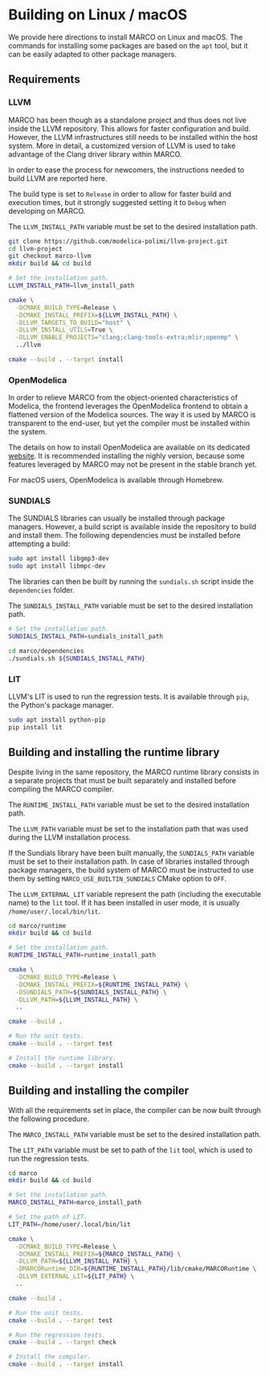 # Building on Linux / macOS
We provide here directions to install MARCO on Linux and macOS.
The commands for installing some packages are based on the `apt` tool, but it can be easily adapted to other package managers.

## Requirements
### LLVM
MARCO has been though as a standalone project and thus does not live inside the LLVM repository.
This allows for faster configuration and build.
However, the LLVM infrastructures still needs to be installed within the host system.
More in detail, a customized version of LLVM is used to take advantage of the Clang driver library within MARCO.

In order to ease the process for newcomers, the instructions needed to build LLVM are reported here.

The build type is set to `Release` in order to allow for faster build and execution times, but it strongly suggested setting it to `Debug` when developing on MARCO.

The `LLVM_INSTALL_PATH` variable must be set to the desired installation path.

```bash
git clone https://github.com/modelica-polimi/llvm-project.git
cd llvm-project
git checkout marco-llvm
mkdir build && cd build

# Set the installation path.
LLVM_INSTALL_PATH=llvm_install_path

cmake \
  -DCMAKE_BUILD_TYPE=Release \
  -DCMAKE_INSTALL_PREFIX=${LLVM_INSTALL_PATH} \
  -DLLVM_TARGETS_TO_BUILD="host" \
  -DLLVM_INSTALL_UTILS=True \
  -DLLVM_ENABLE_PROJECTS="clang;clang-tools-extra;mlir;openmp" \
  ../llvm

cmake --build . --target install
```

### OpenModelica
In order to relieve MARCO from the object-oriented characteristics of Modelica, the frontend leverages the OpenModelica frontend to obtain a flattened version of the Modelica sources.
The way it is used by MARCO is transparent to the end-user, but yet the compiler must be installed within the system.

The details on how to install OpenModelica are available on its dedicated [website](https://openmodelica.org/).
It is recommended installing the nighly version, because some features leveraged by MARCO may not be present in the stable branch yet.

For macOS users, OpenModelica is available through Homebrew.

### SUNDIALS
The SUNDIALS libraries can usually be installed through package managers.
However, a build script is available inside the repository to build and install them.
The following dependencies must be installed before attempting a build:

```bash
sudo apt install libgmp3-dev
sudo apt install libmpc-dev
```

The libraries can then be built by running the `sundials.sh` script inside the `dependencies` folder.

The `SUNDIALS_INSTALL_PATH` variable must be set to the desired installation path.

```bash
# Set the installation path.
SUNDIALS_INSTALL_PATH=sundials_install_path

cd marco/dependencies
./sundials.sh ${SUNDIALS_INSTALL_PATH}
```

### LIT
LLVM's LIT is used to run the regression tests.
It is available through `pip`, the Python's package manager.

```bash
sudo apt install python-pip
pip install lit
```

## Building and installing the runtime library
Despite living in the same repository, the MARCO runtime library consists in a separate projects that must be built separately and installed before compiling the MARCO compiler.

The `RUNTIME_INSTALL_PATH` variable must be set to the desired installation path.

The `LLVM_PATH` variable must be set to the installation path that was used during the LLVM installation process.

If the Sundials library have been built manually, the `SUNDIALS_PATH` variable must be set to their installation path.
In case of libraries installed through package managers, the build system of MARCO must be instructed to use them by setting `MARCO_USE_BUILTIN_SUNDIALS` CMake option to `OFF`.

The `LLVM_EXTERNAL_LIT` variable represent the path (including the executable name) to the `lit` tool. If it has been installed in user mode, it is usually `/home/user/.local/bin/lit`.

```bash
cd marco/runtime
mkdir build && cd build

# Set the installation path.
RUNTIME_INSTALL_PATH=runtime_install_path

cmake \
  -DCMAKE_BUILD_TYPE=Release \
  -DCMAKE_INSTALL_PREFIX=${RUNTIME_INSTALL_PATH} \
  -DSUNDIALS_PATH=${SUNDIALS_INSTALL_PATH} \
  -DLLVM_PATH=${LLVM_INSTALL_PATH} \
  ..

cmake --build .

# Run the unit tests.
cmake --build . --target test

# Install the runtime library.
cmake --build . --target install
```

## Building and installing the compiler
With all the requirements set in place, the compiler can be now built through the following procedure.

The `MARCO_INSTALL_PATH` variable must be set to the desired installation path.

The `LIT_PATH` variable must be set to path of the `lit` tool, which is used to run the regression tests.

```bash
cd marco
mkdir build && cd build

# Set the installation path.
MARCO_INSTALL_PATH=marco_install_path

# Set the path of LIT.
LIT_PATH=/home/user/.local/bin/lit

cmake \
  -DCMAKE_BUILD_TYPE=Release \
  -DCMAKE_INSTALL_PREFIX=${MARCO_INSTALL_PATH} \
  -DLLVM_PATH=${LLVM_INSTALL_PATH} \
  -DMARCORuntime_DIR=${RUNTIME_INSTALL_PATH}/lib/cmake/MARCORuntime \
  -DLLVM_EXTERNAL_LIT=${LIT_PATH} \
  ..

cmake --build .

# Run the unit tests.
cmake --build . --target test

# Run the regression tests.
cmake --build . --target check

# Install the compiler.
cmake --build . --target install
```
